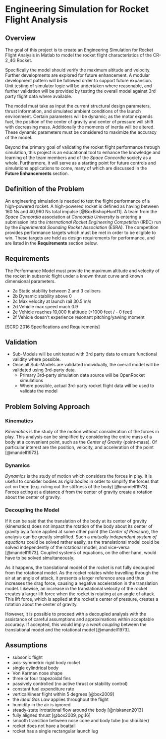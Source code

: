 # Engineering Simulation for Rocket Flight Analysis

## Overview 
The goal of this project is to create an Engineering Simulation for Rocket Flight Analysis in Matlab to model the rocket flight characteristics of the CR-2_4G Rocket.

Specifically the model should verify the maximum altitude and velocity.
Further developments are explored for future enhancement. 
A modular development pattern will be followed order to support future expansion. 
Unit testing of simulator logic will be undertaken where reasonable, and further validation will be provided by testing the overall model against 3rd party flight data where available.

The model must take as input the current structural design parameters, thrust information, and simulated ambient conditions of the launch environment.
Certain parameters will be dynamic; as the motor expends fuel, the position of the center of gravity and center of pressure will shift with decreasing mass. 
Additionally the moments of inertia will be altered. 
These dynamic parameters must be considered to maximize the accuracy of the model.

Beyond the primary goal of validating the rocket flight performance through simulation, this project is an educational tool to enhance the knowledge and learning of the team members and of the *Space Concordia* society as a whole. 
Furthermore, it will serve as a starting point for future controls and simulations applications to come, many of which are discussed in the **Future Enhancements** section.

## Definition of the Problem

An engineering simulation is needed to test the flight performance of a high-powered rocket.
A high-powered rocket is defined as having between 160 Ns and 40,960 Ns total impulse [@BoxBishopHunt11].
A team from the *Space Concordia* association at *Concordia University* is entering a submission into the *International Rocket Engineering Competition* (IREC) run by the *Experimental Sounding Rocket Association* (ESRA).
The competition provides performance targets which must be met in order to be eligible to win.
These targets are held as design requirements for performance, and are listed in the **Requirements** section below.

## Requirements
The Performance Model must provide the maximum altitude and velocity of the rocket in subsonic flight under a known thrust curve and known dimensional parameters. 

- 2a Static stability between 2 and 3 calibers 
- 2b Dynamic stability above 0 
- 2c Max velocity at launch rail 30.5 m/s 
- 2d Vehicle max speed mach 0.9 
- 2e Vehicle reaches 10,000 ft altitude (+1000 feet / - 0 feet)
- 2f Vehicle doesn't experience resonant pitching/yawing moment

[SCRD 2016 Specifications and Requirements]

## Validation

- Sub-Models will be unit tested with 3rd party data to ensure functional validity where possible.
- Once all Sub-Models are validated individually, the overall model will be validated using 3rd-party data.
    - Primary 3rd-party simulation data source will be OpenRocket simulations
    - Where possible, actual 3rd-party rocket flight data will be used to validate the model

## Problem Solving Approach

### Kinematics

*Kinematics* is the study of the motion without consideration of the forces in play. 
This analysis can be simplified by considering the entire mass of a body at a convenient point, such as the *Center of Gravity* (point-mass).
Of particular interest are the position, velocity, and acceleration of the point [@mandell1973].

### Dynamics

*Dynamics* is the study of motion which considers the forces in play.
It is useful to consider bodies as *rigid bodies* in order to simplify the forces that act on them (e.g. ruling out the stiffness of the body) [@mandell1973].
Forces acting at a distance $d$ from the center of gravity create a rotation about the center of gravity.

### Decoupling the Model

If it can be said that the translation of the body at its center of gravity (kinematics) does not impact the rotation of the body about its center of gravity by a force applied at some other point (the *Center of Pressure*), the analysis can be greatly simplified.
Such a *mutually independent system of equations* could be solved rather easily, as the translational model could be solved independently of the rotational model, and vice-versa [@mandell1973].
Coupled systems of equations, on the other hand, would have to be solved simultaneously.

As it happens, the translational model of the rocket is not fully decoupled from the rotational model. 
As the rocket rotates while travelling through the air at an angle of attack, it presents a larger reference area and thus increases the drag force, causing a negative acceleration in the translation model. 
Likewise, an increase in the translational velocity of the rocket creates a larger lift force when the rocket is rotating at an angle of attack. 
This lift force, which is applied at the rocket's center of pressure, creates a rotation about the center of gravity.

However, it is possible to proceed with a decoupled analysis with the assistance of careful assumptions and approximations within acceptable accuracy. 
If accepted, this would imply a *weak coupling* between the translational model and the rotational model [@mandell1973].

## Assumptions

- subsonic flight
- axis-symmetric rigid body rocket
- single cylindrical body 
- Von Karman nose shape
- three or four trapezoidal fins 
- passively controlled (no active thrust or stability control)
- constant fuel expenditure rate
- vertical/linear flight within 5 degrees [@box2009]
- the *Ideal Gas Law* applies throughout the flight
- humidity in the air is ignored
- steady-state irrotational flow around the body [@niskanen2013]
- fully aligned thrust [@box2009, pg.16]
- smooth transition between nose cone and body tube (no shoulder)
- rocket does not have a boattail
- rocket has a single rectangular launch lug


